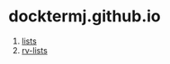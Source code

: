 # docktermj.github.io

1. [lists](http://docktermj.github.io/lists)
1. [rv-lists](http://docktermj.github.io/rv-lists)
